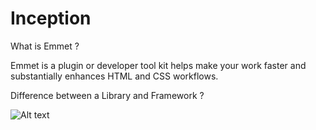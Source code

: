 # Inception

What is Emmet ?
 
Emmet is a plugin or developer tool kit helps make your work faster and substantially enhances HTML and CSS workflows.

Difference between a Library and Framework ?

![Alt text](image.png)